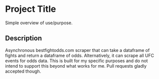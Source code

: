 # Project Title

Simple overview of use/purpose.

## Description

Asynchronous bestfightodds.com scraper that can take a dataframe of fights and return a dataframe of odds. Alternatively, it can scrape all UFC events for odds data. This is built for my specific purposes and do not intend to support this beyond what works for me. Pull requests gladly accepted though.